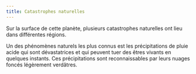 ```yaml
---
title: Catastrophes naturelles
---
```


Sur la surface de cette planète, plusieurs catastrophes naturelles ont lieu dans différentes régions. 

Un des phénomènes naturels les plus connus est les précipitations de pluie acide qui sont dévastatrices et qui peuvent tuer des êtres vivants en quelques instants. Ces précipitations sont reconnaissables par leurs nuages foncés légèrement verdâtres.

